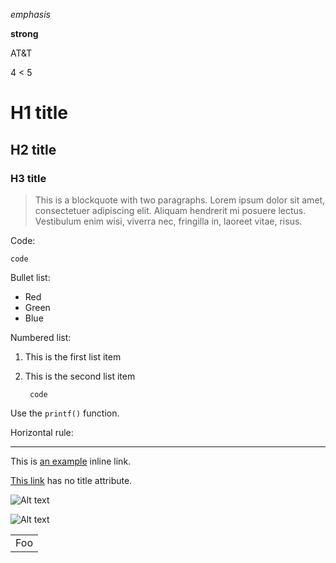 *emphasis*   

**strong**

AT&T  

4 < 5

# H1 title
## H2 title
### H3 title

> This is a blockquote with two paragraphs. Lorem ipsum dolor sit amet,
> consectetuer adipiscing elit. Aliquam hendrerit mi posuere lectus.
> Vestibulum enim wisi, viverra nec, fringilla in, laoreet vitae, risus.

Code:

    code
	
Bullet list:

* Red
* Green
* Blue

Numbered list:

1. This is the first list item
2. This is the second list item

        code
    
Use the `printf()` function.

Horizontal rule: 

---

This is [an example](http://example.com/ "Title") inline link.

[This link](http://example.net/) has no title attribute.
    
![Alt text](http://www.google.com/logos/2011/granados11-hp.jpg)

![Alt text](http://www.google.com/logos/2011/granados11-hp.jpg "Optional title")

<table>
    <tr>
        <td>Foo</td>
    </tr>
</table>
